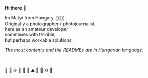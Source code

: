 **Hi there 👋**

Im Matyi from Hungary. :hungary: <br>
Originally a photographer / photojournalist, <br>
here as an amateur developer <br>
sometimes with terrible, <br>
but perhaps workable  solutions. <br>

*The most contents and the READMEs are in Hungarian language.*

<br>

🐨 🐑 ☕ 🍕 🍪 🌳 ⛰️ 🍺 🎱 ♻️ 🤘
